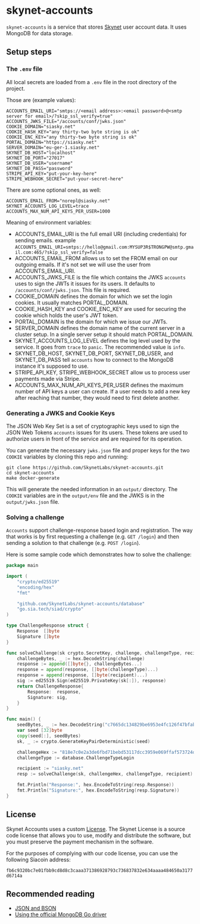 # skynet-accounts

`skynet-accounts` is a service that stores [Skynet](https://siasky.net) user account data. It uses MongoDB for data
storage.

## Setup steps

### The `.env` file

All local secrets are loaded from a `.env` file in the root directory of the project.

Those are (example values):

```.env
ACCOUNTS_EMAIL_URI="smtps://<email address>:<email password>@<smtp server for email>/?skip_ssl_verify=true"
ACCOUNTS_JWKS_FILE="/accounts/conf/jwks.json"
COOKIE_DOMAIN="siasky.net"
COOKIE_HASH_KEY="any thirty-two byte string is ok"
COOKIE_ENC_KEY="any thirty-two byte string is ok"
PORTAL_DOMAIN="https://siasky.net"
SERVER_DOMAIN="eu-ger-1.siasky.net"
SKYNET_DB_HOST="localhost"
SKYNET_DB_PORT="27017"
SKYNET_DB_USER="username"
SKYNET_DB_PASS="password"
STRIPE_API_KEY="put-your-key-here"
STRIPE_WEBHOOK_SECRET="put-your-secret-here"
```

There are some optional ones, as well:

```.env
ACCOUNTS_EMAIL_FROM="norepl@siasky.net"
SKYNET_ACCOUNTS_LOG_LEVEL=trace
ACCOUNTS_MAX_NUM_API_KEYS_PER_USER=1000
```

Meaning of environment variables:

* ACCOUNTS_EMAIL_URI is the full email URI (including credentials) for sending emails.
  example `ACCOUNTS_EMAIL_URI=smtps://hello@gmail.com:MYSUP3R$TRONGPW@smtp.gmail.com:465/?skip_ssl_verify=false`
* ACCOUNTS_EMAIL_FROM allows us to set the FROM email on our outgoing emails. If it's not set we will use the user from
  ACCOUNTS_EMAIL_URI.
* ACCOUNTS_JWKS_FILE is the file which contains the JWKS `accounts` uses to sign the JWTs it issues for its users. It
  defaults to `/accounts/conf/jwks.json`. This file is required.
* COOKIE_DOMAIN defines the domain for which we set the login cookies. It usually matches PORTAL_DOMAIN.
* COOKIE_HASH_KEY and COOKIE_ENC_KEY are used for securing the cookie which holds the user's JWT token.
* PORTAL_DOMAIN is the domain for which we issue our JWTs.
* SERVER_DOMAIN defines the domain name of the current server in a cluster setup. In a single server setup it should
  match PORTAL_DOMAIN.
* SKYNET_ACCOUNTS_LOG_LEVEL defines the log level used by the service. It goes from `trace` to `panic`. The recommended
  value is `info`.
* SKYNET_DB_HOST, SKYNET_DB_PORT, SKYNET_DB_USER, and SKYNET_DB_PASS tell `accounts` how to connect to the MongoDB
  instance it's supposed to use.
* STRIPE_API_KEY, STRIPE_WEBHOOK_SECRET allow us to process user payments made via Stripe.
* ACCOUNTS_MAX_NUM_API_KEYS_PER_USER defines the maximum number of API keys a user can create. If a user needs to add a
  new key after reaching that number, they would need to first delete another.

### Generating a JWKS and Cookie Keys

The JSON Web Key Set is a set of cryptographic keys used to sign the JSON Web Tokens `accounts` issues for its users.
These tokens are used to authorize users in front of the service and are required for its operation.

You can generate the necessary `jwks.json` file and proper keys for the two `COOKIE` variables by cloning this repo and
running:

```
git clone https://github.com/SkynetLabs/skynet-accounts.git
cd skynet-accounts
make docker-generate
```

This will generate the needed information in an `output/` directory. The `COOKIE`
variables are in the `output/env` file and the JWKS is in the `output/jwks.json`
file.

### Solving a challenge

`Accounts` support challenge-response based login and registration. The way that works is by first requesting a
challenge (e.g. `GET /login`) and then sending a solution to that challenge (e.g. `POST /login`).

Here is some sample code which demonstrates how to solve the challenge:

```go
package main

import (
	"crypto/ed25519"
	"encoding/hex"
	"fmt"

	"github.com/SkynetLabs/skynet-accounts/database"
	"go.sia.tech/siad/crypto"
)

type ChallengeResponse struct {
	Response  []byte
	Signature []byte
}

func solveChallenge(sk crypto.SecretKey, challenge, challengeType, recipient string) ChallengeResponse {
	challengeBytes, _ := hex.DecodeString(challenge)
	response := append([]byte{}, challengeBytes...)
	response = append(response, []byte(challengeType)...)
	response = append(response, []byte(recipient)...)
	sig := ed25519.Sign(ed25519.PrivateKey(sk[:]), response)
	return ChallengeResponse{
		Response:  response,
		Signature: sig,
	}
}

func main() {
	seedBytes, _ := hex.DecodeString("c7665dc134829be6953e4fc126f47bfabfbef2045e3b43cef2ed00879c545b8f")
	var seed [32]byte
	copy(seed[:], seedBytes)
	sk, _ := crypto.GenerateKeyPairDeterministic(seed)

	challengeHex := "818e7c0e2a3de6fbd71bebd53117dcc3959e069ffaf573724d5b27c1bc5357b4"
	challengeType := database.ChallengeTypeLogin

	recipient := "siasky.net"
	resp := solveChallenge(sk, challengeHex, challengeType, recipient)

	fmt.Println("Response:", hex.EncodeToString(resp.Response))
	fmt.Println("Signature:", hex.EncodeToString(resp.Signature))
}
```

## License

Skynet Accounts uses a custom [License](./LICENSE.md). The Skynet License is a source code license that allows you to
use, modify and distribute the software, but you must preserve the payment mechanism in the software.

For the purposes of complying with our code license, you can use the following Siacoin address:

`fb6c9320bc7e01fbb9cd8d8c3caaa371386928793c736837832e634aaaa484650a3177d6714a`

## Recommended reading

- [JSON and BSON](https://www.mongodb.com/json-and-bson)
- [Using the official MongoDB Go driver](https://vkt.sh/go-mongodb-driver-cookbook/)
